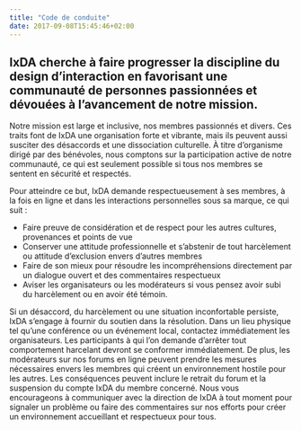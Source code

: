 ```yaml
---
title: "Code de conduite"
date: 2017-09-08T15:45:46+02:00
---
```

## IxDA cherche &#224; faire progresser la discipline du design d&rsquo;interaction en favorisant une communaut&#233; de personnes passionn&#233;es et d&#233;vou&#233;es &#224; l&rsquo;avancement de notre mission.

Notre mission est large et inclusive, nos membres passionn&#233;s et divers. Ces traits font de IxDA une organisation forte et vibrante, mais ils peuvent aussi susciter des d&#233;saccords et une dissociation culturelle. &#192; titre d&rsquo;organisme dirig&#233; par des b&#233;n&#233;voles, nous comptons sur la participation active de notre communaut&#233;, ce qui est seulement possible si tous nos membres se sentent en s&#233;curit&#233; et respect&#233;s.

Pour atteindre ce but, IxDA demande respectueusement &#224; ses membres, &#224; la fois en ligne et dans les interactions personnelles sous sa marque, ce qui suit :    

* Faire preuve de consid&#233;ration et de respect pour les autres cultures, provenances et points de vue
* Conserver une attitude professionnelle et s&rsquo;abstenir de tout harc&#232;lement ou attitude d&rsquo;exclusion envers d&rsquo;autres membres
* Faire de son mieux pour r&#233;soudre les incompr&#233;hensions directement par un dialogue ouvert et des commentaires respectueux
* Aviser les organisateurs ou les mod&#233;rateurs si vous pensez avoir subi du harc&#232;lement ou en avoir &#233;t&#233; t&#233;moin.

Si un d&#233;saccord, du harc&#232;lement ou une situation inconfortable persiste, IxDA s&rsquo;engage &#224; fournir du soutien dans la r&#233;solution. Dans un lieu physique tel qu&rsquo;une conf&#233;rence ou un &#233;v&#233;nement local, contactez imm&#233;diatement les organisateurs. Les participants &#224; qui l&rsquo;on demande d&rsquo;arr&#234;ter tout comportement harcelant devront se conformer imm&#233;diatement. De plus, les mod&#233;rateurs sur nos forums en ligne peuvent prendre les mesures n&#233;cessaires envers les membres qui cr&#233;ent un environnement hostile pour les autres. Les cons&#233;quences peuvent inclure le retrait du forum et la suspension du compte IxDA du membre concern&#233;. Nous vous encourageons à communiquer avec la direction de IxDA &#224; tout moment pour signaler un probl&#232;me ou faire des commentaires sur nos efforts pour cr&#233;er un environnement accueillant et respectueux pour tous.
